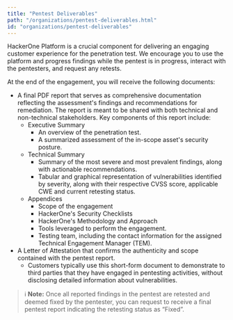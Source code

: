 ```yaml
---
title: "Pentest Deliverables"
path: "/organizations/pentest-deliverables.html"
id: "organizations/pentest-deliverables"
---
```


HackerOne Platform is a crucial component for delivering an engaging customer experience for the penetration test. We encourage you to use the platform and progress findings while the pentest is in progress, interact with the pentesters, and request any retests. 

At the end of the engagement, you will receive the following documents:
- A final PDF report that serves as comprehensive documentation reflecting the assessment's findings and recommendations for remediation. The report is meant to be shared with both technical and non-technical stakeholders. Key components of this report include:
  - Executive Summary
    - An overview of the penetration test.
    - A summarized assessment of the in-scope asset's security posture.
  - Technical Summary
    - Summary of the most severe and most prevalent findings, along with actionable recommendations.
    - Tabular and graphical representation of vulnerabilities identified by severity, along with their respective CVSS score, applicable CWE and current retesting status.
  - Appendices
    - Scope of the engagement
    - HackerOne's Security Checklists
    - HackerOne's Methodology and Approach
    - Tools leveraged to perform the engagement.
    - Testing team, including the contact information for the assigned Technical Engagement Manager (TEM).
- A Letter of Attestation that confirms the authenticity and scope contained with the pentest report.
  - Customers typically use this short-form document to demonstrate to third parties that they have engaged in pentesting activities, without disclosing detailed information about vulnerabilities.

> ℹ️ **Note:** Once all reported findings in the pentest are retested and deemed fixed by the pentester, you can request to receive a final pentest report indicating the retesting status as “Fixed”.
